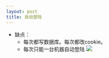 ```yaml
---
layout: post
title: 自动登陆
---
```


- 缺点：
  - 每次都写数据库。每次都改cookie。
  - 每次只能一台机器自动登陆
![](/docs/images/2021-01-23-17-36-30.png)